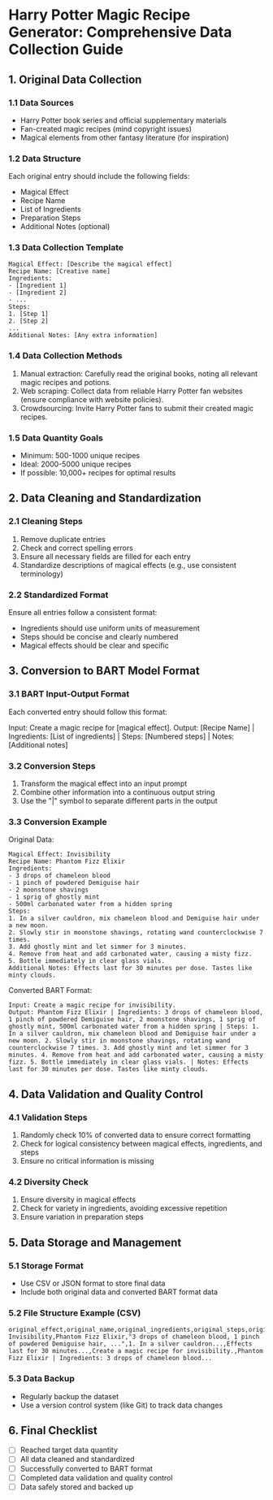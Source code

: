 # Harry Potter Magic Recipe Generator: Comprehensive Data Collection Guide

## 1. Original Data Collection

### 1.1 Data Sources
- Harry Potter book series and official supplementary materials
- Fan-created magic recipes (mind copyright issues)
- Magical elements from other fantasy literature (for inspiration)

### 1.2 Data Structure
Each original entry should include the following fields:
- Magical Effect
- Recipe Name
- List of Ingredients
- Preparation Steps
- Additional Notes (optional)

### 1.3 Data Collection Template
```
Magical Effect: [Describe the magical effect]
Recipe Name: [Creative name]
Ingredients:
- [Ingredient 1]
- [Ingredient 2]
- ...
Steps:
1. [Step 1]
2. [Step 2]
...
Additional Notes: [Any extra information]
```

### 1.4 Data Collection Methods
1. Manual extraction: Carefully read the original books, noting all relevant magic recipes and potions.
2. Web scraping: Collect data from reliable Harry Potter fan websites (ensure compliance with website policies).
3. Crowdsourcing: Invite Harry Potter fans to submit their created magic recipes.

### 1.5 Data Quantity Goals
- Minimum: 500-1000 unique recipes
- Ideal: 2000-5000 unique recipes
- If possible: 10,000+ recipes for optimal results

## 2. Data Cleaning and Standardization

### 2.1 Cleaning Steps
1. Remove duplicate entries
2. Check and correct spelling errors
3. Ensure all necessary fields are filled for each entry
4. Standardize descriptions of magical effects (e.g., use consistent terminology)

### 2.2 Standardized Format
Ensure all entries follow a consistent format:
- Ingredients should use uniform units of measurement
- Steps should be concise and clearly numbered
- Magical effects should be clear and specific

## 3. Conversion to BART Model Format

### 3.1 BART Input-Output Format
Each converted entry should follow this format:

Input: Create a magic recipe for [magical effect].
Output: [Recipe Name] | Ingredients: [List of ingredients] | Steps: [Numbered steps] | Notes: [Additional notes]

### 3.2 Conversion Steps
1. Transform the magical effect into an input prompt
2. Combine other information into a continuous output string
3. Use the "|" symbol to separate different parts in the output

### 3.3 Conversion Example
Original Data:
```
Magical Effect: Invisibility
Recipe Name: Phantom Fizz Elixir
Ingredients:
- 3 drops of chameleon blood
- 1 pinch of powdered Demiguise hair
- 2 moonstone shavings
- 1 sprig of ghostly mint
- 500ml carbonated water from a hidden spring
Steps:
1. In a silver cauldron, mix chameleon blood and Demiguise hair under a new moon.
2. Slowly stir in moonstone shavings, rotating wand counterclockwise 7 times.
3. Add ghostly mint and let simmer for 3 minutes.
4. Remove from heat and add carbonated water, causing a misty fizz.
5. Bottle immediately in clear glass vials.
Additional Notes: Effects last for 30 minutes per dose. Tastes like minty clouds.
```

Converted BART Format:
```
Input: Create a magic recipe for invisibility.
Output: Phantom Fizz Elixir | Ingredients: 3 drops of chameleon blood, 1 pinch of powdered Demiguise hair, 2 moonstone shavings, 1 sprig of ghostly mint, 500ml carbonated water from a hidden spring | Steps: 1. In a silver cauldron, mix chameleon blood and Demiguise hair under a new moon. 2. Slowly stir in moonstone shavings, rotating wand counterclockwise 7 times. 3. Add ghostly mint and let simmer for 3 minutes. 4. Remove from heat and add carbonated water, causing a misty fizz. 5. Bottle immediately in clear glass vials. | Notes: Effects last for 30 minutes per dose. Tastes like minty clouds.
```

## 4. Data Validation and Quality Control

### 4.1 Validation Steps
1. Randomly check 10% of converted data to ensure correct formatting
2. Check for logical consistency between magical effects, ingredients, and steps
3. Ensure no critical information is missing

### 4.2 Diversity Check
1. Ensure diversity in magical effects
2. Check for variety in ingredients, avoiding excessive repetition
3. Ensure variation in preparation steps

## 5. Data Storage and Management

### 5.1 Storage Format
- Use CSV or JSON format to store final data
- Include both original data and converted BART format data

### 5.2 File Structure Example (CSV)
```
original_effect,original_name,original_ingredients,original_steps,original_notes,bart_input,bart_output
Invisibility,Phantom Fizz Elixir,"3 drops of chameleon blood, 1 pinch of powdered Demiguise hair, ...",1. In a silver cauldron...,Effects last for 30 minutes...,Create a magic recipe for invisibility.,Phantom Fizz Elixir | Ingredients: 3 drops of chameleon blood...
```

### 5.3 Data Backup
- Regularly backup the dataset
- Use a version control system (like Git) to track data changes

## 6. Final Checklist
- [ ] Reached target data quantity
- [ ] All data cleaned and standardized
- [ ] Successfully converted to BART format
- [ ] Completed data validation and quality control
- [ ] Data safely stored and backed up
